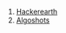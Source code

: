 1. <a href="https://www.hackerearth.com/practice/algorithms/graphs/strongly-connected-components/tutorial/">Hackerearth</a><br>
2. <a href="http://algoshots.herokuapp.com/articles/kosaraju-algorithm/">Algoshots</a>
